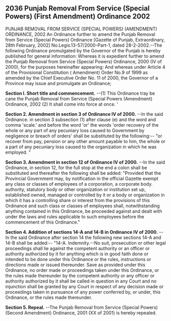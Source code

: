 ## 2036 Punjab Removal From Service (Special Powers) (First Amendment) Ordinance 2002
 
PUNJAB REMOVAL FROM SERVICE (SPECIAL POWERS) (AMENDMENT) ORDINANCE, 2002
An Ordinance further to amend the Punjab Removal from Service (Special Powers) Ordinance
[Gazette of Punjab, Extraordinary, 28th February, 2002]
No.Legis.13-57/2000-Part-1, dated 28-2-2002.--The following Ordinance promulgated by the Governor of the Punjab is hereby published for general information:
Whereas it is expedient further to amend the Punjab Removal from Service (Special Powers) Ordinance, 2000 (IV of 2000), for the purposes hereinafter appearing:
And whereas under Article 4 of the Provisional Constitution ( Amendment) Order No.9 of 1999 as amended by the Chief Executive Order No. 11 of 2000, the Governor of a Province may issue and promulgate an Ordinance;


**Section l. Short title and commencement.**
--(1) This Ordinance tray be cane the Punjab Removal from Service (Special Powers (Amendment) Ordinance, 2002
(2) It shall come into force at once. '

 

**Section 2. Amendment in section 3 of Ordinance IV of 2000.**
--In the said Ordinance. in section 3 subsection (1) after clause (e) and the word and comma 'scale.' and before the word 'or' the words 'order recovery of the whole or any part of any pecuniary loss caused to Government by negligence or breach of orders' shall be substituted by the following:--
   "or recover from pay, pension or any other amount payable to him, the whole or a part of any pecuniary loss caused to the organization in which he was employed. "

 

**Section 3. Amendment in section 12 of Ordinance IV of 2000.**
--In the said Ordinance, in section 12, for the full stop at the end a colon shall be substituted and thereafter the following shall be added:
   "Provided that the Provincial Government may, by notification in the official Gazette exempt any class or classes of employees of a corporation, a corporate body. authority, statutory body or other organization or institution set up, established owned, managed or controlled by it or a body or organization in which it has a controlling share or interest from the provisions of this Ordinance and such class or classes of employees shall, notwithstanding anything contained in this Ordinance, be proceeded against and dealt with under the laws and rules applicable to such employees before the commencement of this Ordinance."

 

**Section 4. Addition of sections 14-A and 14-B in Ordinance IV of 2000.**
--In the said Ordinance after section 14 the following new sections 14-A and 14-B shall be added:--
   "14-A. Indemnity.--No suit, prosecution or other legal proceedings shall lie against the competent authority or an officer or authority authorized by it for anything which is in good faith done or intended to be done under this Ordinance or the rules, instructions or directions made or issued thereunder.
   Save as provided under this Ordinance, no order made or proceedings taken under this Ordinance, or the rules made thereunder by the competent authority or any officer or authority authorized by it shall be called in question in any Court and no injunction shall be granted by any Court in respect of any decision made or proceedings taken in pursuance of any power conferred by, or under, this Ordinance, or the rules made thereunder.

 

**Section 5. Repeal.**
--The Punjab Removal from Service (Special Powers) (Second Amendment) Ordinance, 2001 (XX of 2001) is hereby repealed.

